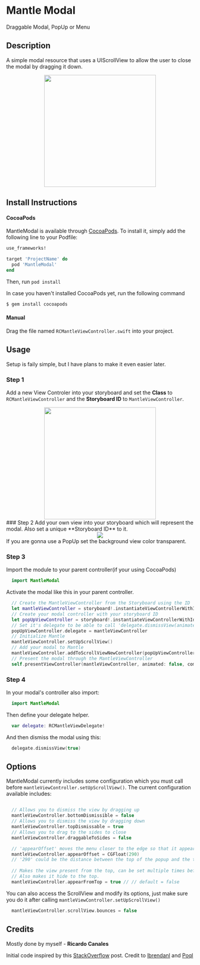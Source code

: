 # Mantle Modal
Draggable Modal, PopUp or Menu
## Description
A simple modal resource that uses a UIScrollView to allow the user to close the modal by dragging it down.

<div align="center"><img src="http://imgur.com/tZr1ns4.gif" width=300></div>

## Install Instructions

#### CocoaPods
MantleModal is available through [CocoaPods](http://cocoapods.org). To install
it, simply add the following line to your Podfile:

```ruby
use_frameworks!

target 'ProjectName' do
  pod 'MantleModal'
end
```

Then, run `pod install`

In case you haven't installed CocoaPods yet, run the following command

```ruby
$ gem install cocoapods
```

#### Manual
Drag the file named `RCMantleViewController.swift` into your project.

## Usage

Setup is faily simple, but I have plans to make it even easier later.
### Step 1
Add a new View Controler into your storyboard and set the **Class** to `RCMantleViewController` and the **Storyboard ID** to `MantleViewController`.

<div align="center"><img src="http://imgur.com/bWINRWy.png" width=300></div>
### Step 2
Add your own view into your storyboard which will represent the modal. Also set a unique **Storyboard ID** to it.
<div align="center"><img src="http://imgur.com/R3P0fN4.png"></div>
If you are gonna use a PopUp set the background view color transparent.

### Step 3 
Import the module to your parent controller(if your using CocoaPods)

```swift
  import MantleModal
```

Activate the modal like this in your parent controller.

```swift
  // Create the MantleViewController from the Storyboard using the ID
  let mantleViewController = storyboard!.instantiateViewControllerWithIdentifier("MantleViewController") as! RCMantleViewController
  // Create your modal controller with your storyboard ID
  let popUpViewController = storyboard!.instantiateViewControllerWithIdentifier("YourUniqueStoryboardID") as! YourViewController
  // Set it's delegate to be able to call 'delegate.dismissView(animated: Bool)'
  popUpViewController.delegate = mantleViewController
  // Initialize Mantle
  mantleViewController.setUpScrollView()
  // Add your modal to Mantle
  mantleViewController.addToScrollViewNewController(popUpViewController)
  // Present the modal through the MantleViewController
  self.presentViewController(mantleViewController, animated: false, completion: nil)
```
### Step 4
In your modal's controller also import:

```swift
  import MantleModal
```

Then define your delegate helper.

```swift
  var delegate: RCMantleViewDelegate!
```
And then dismiss the modal using this:

```swift
  delegate.dismissView(true)
```

## Options
MantleModal currently includes some configuration which you must call before `mantleViewController.setUpScrollView()`.
The current configuration available includes:

```swift

  // Allows you to dismiss the view by dragging up
  mantleViewController.bottomDismissible = false
  // Allows you to dismiss the view by dragging down
  mantleViewController.topDismissable = true
  // Allows you to drag to the sides to close
  mantleViewController.draggableToSides = false

  // 'appearOffset' moves the menu closer to the edge so that it appears quicker
  mantleViewController.appearOffset = CGFloat(290)
  // '290' could be the distance between the top of the popup and the top of the screen 
  
  // Makes the view present from the top, can be set multiple times before presenting
  // Also makes it hide to the top.
  mantleViewController.appearFromTop = true // // default = false
```

You can also access the ScrollView and modify its options, just make sure you do it after calling `mantleViewController.setUpScrollView()`

```swift
  mantleViewController.scrollView.bounces = false
```

## Credits

Mostly done by myself - **Ricardo Canales**

Initial code inspired by this [StackOverflow](http://stackoverflow.com/questions/24687140/snapchat-like-swipe-navigation-between-views-in-xcode-6-and-swift) post.
Credit to [lbrendanl](https://github.com/lbrendanl) and [Poql](http://stackoverflow.com/users/3857555/poql)



